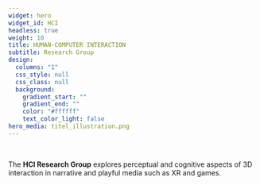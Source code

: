 ```yaml
---
widget: hero
widget_id: HCI
headless: true
weight: 10
title: HUMAN-COMPUTER INTERACTION
subtitle: Research Group
design:
  columns: "1"
  css_style: null
  css_class: null
  background:
    gradient_start: ""
    gradient_end: ""
    color: "#ffffff"
    text_color_light: false
hero_media: titel_illustration.png
---
```

<br>

The **HCI Research Group** explores perceptual and cognitive aspects of 3D interaction in narrative and playful media such as XR and games.
